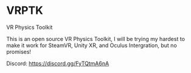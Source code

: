 # VRPTK
VR Physics Toolkit

This is an open source VR Physics Toolkit, I will be trying my hardest to make it work for SteamVR, Unity XR, and Oculus Intergration, but no promises! 

Discord: https://discord.gg/FyTQtmA6nA
